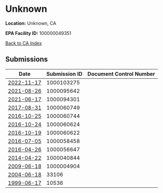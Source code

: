 # Unknown

**Location:** Unknown, CA

**EPA Facility ID:** 100000049351

[Back to CA Index](../../index.md)

## Submissions

| Date | Submission ID | Document Control Number |
|------|--------------|-------------------------|
| [2022-11-17](submissions/1000103275.md) | 1000103275 |  |
| [2021-08-26](submissions/1000095642.md) | 1000095642 |  |
| [2021-06-17](submissions/1000094301.md) | 1000094301 |  |
| [2017-08-31](submissions/1000060749.md) | 1000060749 |  |
| [2016-10-25](submissions/1000060744.md) | 1000060744 |  |
| [2016-10-24](submissions/1000060624.md) | 1000060624 |  |
| [2016-10-19](submissions/1000060622.md) | 1000060622 |  |
| [2016-07-05](submissions/1000058458.md) | 1000058458 |  |
| [2016-04-26](submissions/1000056647.md) | 1000056647 |  |
| [2014-04-22](submissions/1000040844.md) | 1000040844 |  |
| [2009-06-18](submissions/1000004904.md) | 1000004904 |  |
| [2004-06-18](submissions/33106.md) | 33106 |  |
| [1999-06-17](submissions/10536.md) | 10536 |  |
